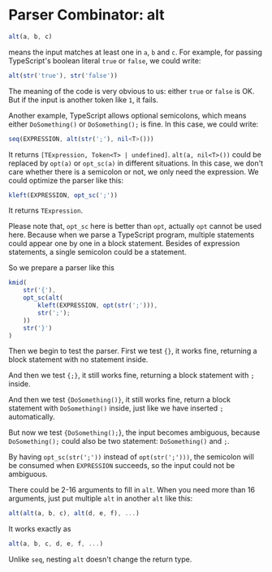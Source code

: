 # Parser Combinator: alt

```typescript
alt(a, b, c)
```

means the input matches at least one in `a`, `b` and `c`.
For example, for passing TypeScript's boolean literal `true` or `false`, we could write:

```typescript
alt(str('true'), str('false'))
```

The meaning of the code is very obvious to us: either `true` or `false` is OK. But if the input is another token like `1`, it fails.

Another example, TypeScript allows optional semicolons, which means either `DoSomething()` or `DoSomething();` is fine. In this case, we could write:

```typescript
seq(EXPRESSION, alt(str(';'), nil<T>()))
```

It returns `[TExpression, Token<T> | undefined]`.
`alt(a, nil<T>())` could be replaced by `opt(a)` or `opt_sc(a)` in different situations.
In this case, we don't care whether there is a semicolon or not, we only need the expression.
We could optimize the parser like this:

```typescript
kleft(EXPRESSION, opt_sc(';'))
```

It returns `TExpression`.

Please note that, `opt_sc` here is better than `opt`, actually `opt` cannot be used here.
Because when we parse a TypeScript program, multiple statements could appear one by one in a block statement.
Besides of expression statements, a single semicolon could be a statement.

So we prepare a parser like this

```typescript
kmid(
    str('{'),
    opt_sc(alt(
        kleft(EXPRESSION, opt(str(';'))),
        str(';');
    ))
    str('}')
)
```

Then we begin to test the parser. First we test `{}`, it works fine, returning a block statement with no statement inside.

And then we test `{;}`, it still works fine, returning a block statement with `;` inside.

And then we test `{DoSomething()}`, it still works fine, return a block statement with `DoSomething()` inside, just like we have inserted `;` automatically.

But now we test `{DoSomething();`}, the input becomes ambiguous, because `DoSomething();` could also be two statement: `DoSomething()` and `;`.

By having `opt_sc(str(';'))` instead of `opt(str(';')))`, the semicolon will be consumed when `EXPRESSION` succeeds, so the input could not be ambiguous.

There could be 2-16 arguments to fill in `alt`.
When you need more than 16 arguments, just put multiple `alt` in another `alt` like this:

```typescript
alt(alt(a, b, c), alt(d, e, f), ...)
```

It works exactly as

```typescript
alt(a, b, c, d, e, f, ...)
```

Unlike `seq`, nesting `alt` doesn't change the return type.
